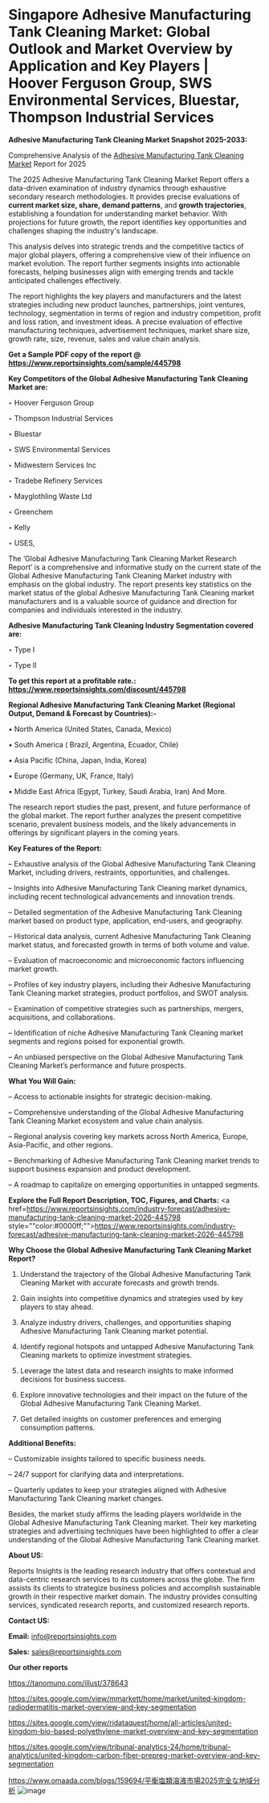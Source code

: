 # Singapore Adhesive Manufacturing Tank Cleaning Market: Global Outlook and Market Overview by Application and Key Players | Hoover Ferguson Group, SWS Environmental Services, Bluestar, Thompson Industrial Services

<strong>Adhesive Manufacturing Tank Cleaning Market Snapshot 2025-2033:</strong>

Comprehensive Analysis of the <a href=https://www.reportsinsights.com/sample/445798>Adhesive Manufacturing Tank Cleaning Market</a> Report for 2025

The 2025 Adhesive Manufacturing Tank Cleaning Market Report offers a data-driven examination of industry dynamics through exhaustive secondary research methodologies. It provides precise evaluations of <strong>current market size, share, demand patterns</strong>, and <strong>growth trajectories</strong>, establishing a foundation for understanding market behavior. With projections for future growth, the report identifies key opportunities and challenges shaping the industry's landscape.

This analysis delves into strategic trends and the competitive tactics of major global players, offering a comprehensive view of their influence on market evolution. The report further segments insights into actionable forecasts, helping businesses align with emerging trends and tackle anticipated challenges effectively.

The report highlights the key players and manufacturers and the latest strategies including new product launches, partnerships, joint ventures, technology, segmentation in terms of region and industry competition, profit and loss ration, and investment ideas. A precise evaluation of effective manufacturing techniques, advertisement techniques, market share size, growth rate, size, revenue, sales and value chain analysis.

<strong>Get a Sample PDF copy of the report @ <a href=https://www.reportsinsights.com/sample/445798 style=color:#0000ff;>https://www.reportsinsights.com/sample/445798</a></strong>

<strong>Key Competitors of the Global Adhesive Manufacturing Tank Cleaning Market are:</strong>

‣ Hoover Ferguson Group

‣ Thompson Industrial Services

‣ Bluestar

‣ SWS Environmental Services

‣ Midwestern Services Inc

‣ Tradebe Refinery Services

‣ Mayglothling Waste Ltd

‣ Greenchem

‣ Kelly

‣ USES,

The ‘Global Adhesive Manufacturing Tank Cleaning Market Research Report’ is a comprehensive and informative study on the current state of the Global Adhesive Manufacturing Tank Cleaning Market industry with emphasis on the global industry. The report presents key statistics on the market status of the global Adhesive Manufacturing Tank Cleaning market manufacturers and is a valuable source of guidance and direction for companies and individuals interested in the industry.

<strong>Adhesive Manufacturing Tank Cleaning Industry Segmentation covered are:</strong>

‣ Type I

‣ Type II

<strong>To get this report at a profitable rate.: <a href=https://www.reportsinsights.com/discount/445798 style=color:#0000ff;>https://www.reportsinsights.com/discount/445798</a></strong>

<strong>Regional Adhesive Manufacturing Tank Cleaning Market (Regional Output, Demand &amp; Forecast by Countries):-</strong>

• North America (United States, Canada, Mexico)

• South America ( Brazil, Argentina, Ecuador, Chile)

• Asia Pacific (China, Japan, India, Korea)

• Europe (Germany, UK, France, Italy)

• Middle East Africa (Egypt, Turkey, Saudi Arabia, Iran) And More.

The research report studies the past, present, and future performance of the global market. The report further analyzes the present competitive scenario, prevalent business models, and the likely advancements in offerings by significant players in the coming years.

<strong>Key Features of the Report:</strong>

– Exhaustive analysis of the Global Adhesive Manufacturing Tank Cleaning Market, including drivers, restraints, opportunities, and challenges.

– Insights into Adhesive Manufacturing Tank Cleaning market dynamics, including recent technological advancements and innovation trends.

– Detailed segmentation of the Adhesive Manufacturing Tank Cleaning market based on product type, application, end-users, and geography.

– Historical data analysis, current Adhesive Manufacturing Tank Cleaning market status, and forecasted growth in terms of both volume and value.

– Evaluation of macroeconomic and microeconomic factors influencing market growth.

– Profiles of key industry players, including their Adhesive Manufacturing Tank Cleaning market strategies, product portfolios, and SWOT analysis.

– Examination of competitive strategies such as partnerships, mergers, acquisitions, and collaborations.

– Identification of niche Adhesive Manufacturing Tank Cleaning market segments and regions poised for exponential growth.

– An unbiased perspective on the Global Adhesive Manufacturing Tank Cleaning Market’s performance and future prospects.

<strong>What You Will Gain:</strong>

– Access to actionable insights for strategic decision-making.

– Comprehensive understanding of the Global Adhesive Manufacturing Tank Cleaning Market ecosystem and value chain analysis.

– Regional analysis covering key markets across North America, Europe, Asia-Pacific, and other regions.

– Benchmarking of Adhesive Manufacturing Tank Cleaning market trends to support business expansion and product development.

– A roadmap to capitalize on emerging opportunities in untapped segments.

<strong>Explore the Full Report Description, TOC, Figures, and Charts:</strong>
<a href=https://www.reportsinsights.com/industry-forecast/adhesive-manufacturing-tank-cleaning-market-2026-445798 style=""color:#0000ff;"">https://www.reportsinsights.com/industry-forecast/adhesive-manufacturing-tank-cleaning-market-2026-445798</a>

<strong>Why Choose the Global Adhesive Manufacturing Tank Cleaning Market Report?</strong>

1. Understand the trajectory of the Global Adhesive Manufacturing Tank Cleaning Market with accurate forecasts and growth trends.

2. Gain insights into competitive dynamics and strategies used by key players to stay ahead.

3. Analyze industry drivers, challenges, and opportunities shaping Adhesive Manufacturing Tank Cleaning market potential.

4. Identify regional hotspots and untapped Adhesive Manufacturing Tank Cleaning markets to optimize investment strategies.

5. Leverage the latest data and research insights to make informed decisions for business success.

6. Explore innovative technologies and their impact on the future of the Global Adhesive Manufacturing Tank Cleaning Market.

7. Get detailed insights on customer preferences and emerging consumption patterns.

<strong>Additional Benefits:</strong>

– Customizable insights tailored to specific business needs.

– 24/7 support for clarifying data and interpretations.

– Quarterly updates to keep your strategies aligned with Adhesive Manufacturing Tank Cleaning market changes.

Besides, the market study affirms the leading players worldwide in the Global Adhesive Manufacturing Tank Cleaning market. Their key marketing strategies and advertising techniques have been highlighted to offer a clear understanding of the Global Adhesive Manufacturing Tank Cleaning market.

<strong><strong>About US</strong>:</strong>

Reports Insights is the leading research industry that offers contextual and data-centric research services to its customers across the globe. The firm assists its clients to strategize business policies and accomplish sustainable growth in their respective market domain. The industry provides consulting services, syndicated research reports, and customized research reports.

<strong>Contact US:</strong>

<p class=><b>Email:</b> <a href=mailto:info@reportsinsights.com>info@reportsinsights.com</a></p>
<p class=><b>Sales:</b> <a href=mailto:sales@reportsinsights.com>sales@reportsinsights.com</a></p>

<strong>Our other reports</strong>

<a href=https://tanomuno.com/illust/378643>https://tanomuno.com/illust/378643</a>

<a href=https://sites.google.com/view/mmarkett/home/market/united-kingdom-radiodermatitis-market-overview-and-key-segmentation>https://sites.google.com/view/mmarkett/home/market/united-kingdom-radiodermatitis-market-overview-and-key-segmentation</a>

<a href=https://sites.google.com/view/ridataquest/home/all-articles/united-kingdom-bio-based-polyethylene-market-overview-and-key-segmentation>https://sites.google.com/view/ridataquest/home/all-articles/united-kingdom-bio-based-polyethylene-market-overview-and-key-segmentation</a>

<a href=https://sites.google.com/view/tribunal-analytics-24/home/tribunal-analytics/united-kingdom-carbon-fiber-prepreg-market-overview-and-key-segmentation>https://sites.google.com/view/tribunal-analytics-24/home/tribunal-analytics/united-kingdom-carbon-fiber-prepreg-market-overview-and-key-segmentation</a>

<a href=https://www.omaada.com/blogs/159694/平衡塩類溶液市場2025完全な地域分析>https://www.omaada.com/blogs/159694/平衡塩類溶液市場2025完全な地域分析</a>
![image](https://github.com/user-attachments/assets/ea8f9fe5-60d8-4ea4-91e6-b3a929998067)
